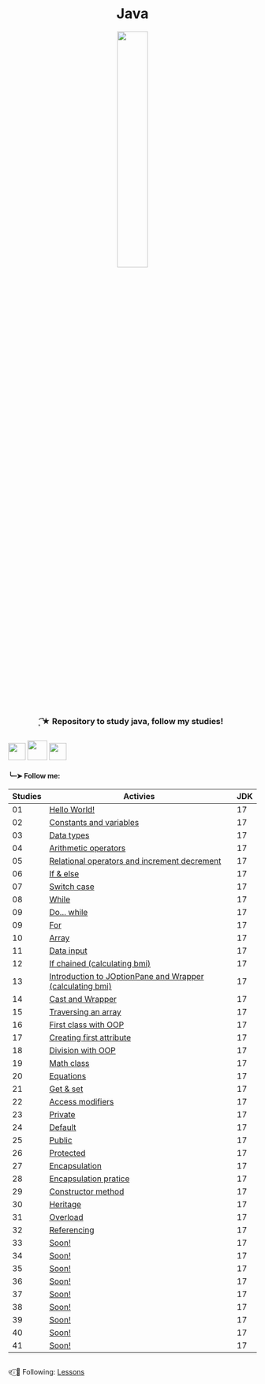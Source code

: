 <h1 align="center">
 Java
</h1>

<div align="center">
 <img src="https://github.com/Irissuu/Java/assets/161527170/de651dca-4e82-436e-b08c-253a1377721f"  width="35%" />
</div>

<h3 align="center"> 
 ͙͘͡★ Repository to study java, follow my studies! 

##
<img height="35" src="https://user-images.githubusercontent.com/25181517/192108890-200809d1-439c-4e23-90d3-b090cf9a4eea.png"> <img height="40" src="https://user-images.githubusercontent.com/25181517/117201156-9a724800-adec-11eb-9a9d-3cd0f67da4bc.png"> <img height="35" src="https://user-images.githubusercontent.com/25181517/117201470-f6d56780-adec-11eb-8f7c-e70e376cfd07.png">


<h4>╰┈➤ Follow me:</h4>

| Studies | Activies | JDK |
| ------- | -------- | --- |
| 01 | <a href="https://github.com/Irissuu/Java/tree/8e30e306d6fe3b24cdff69fe1d5c6fdbc0af36fa/Java/HelloWorld">Hello World!</a> | 17 | 
| 02 | <a href="https://github.com/Irissuu/Java/tree/8e30e306d6fe3b24cdff69fe1d5c6fdbc0af36fa/Java/ConstantsVariables">Constants and variables</a> | 17 | 
| 03 | <a href="https://github.com/Irissuu/Java/tree/8e30e306d6fe3b24cdff69fe1d5c6fdbc0af36fa/Java/DataTypes">Data types</a> | 17 | 
| 04 | <a href="https://github.com/Irissuu/Java/tree/8e30e306d6fe3b24cdff69fe1d5c6fdbc0af36fa/Java/Arithmetic">Arithmetic operators</a> | 17 | 
| 05 | <a href="https://github.com/Irissuu/Java/tree/8e30e306d6fe3b24cdff69fe1d5c6fdbc0af36fa/Java/Operators">Relational operators and increment decrement</a> | 17 | 
| 06 | <a href="https://github.com/Irissuu/Java/tree/8e30e306d6fe3b24cdff69fe1d5c6fdbc0af36fa/Java/IfElse">If & else</a> | 17 | 
| 07 | <a href="https://github.com/Irissuu/Java/tree/8e30e306d6fe3b24cdff69fe1d5c6fdbc0af36fa/Java/SwitchCase">Switch case</a> | 17 | 
| 08 | <a href="https://github.com/Irissuu/Java/tree/8e30e306d6fe3b24cdff69fe1d5c6fdbc0af36fa/Java/While">While</a> | 17 | 
| 09 | <a href="https://github.com/Irissuu/Java/tree/8e30e306d6fe3b24cdff69fe1d5c6fdbc0af36fa/Java/DoWhile">Do... while</a> | 17 | 
| 09 | <a href="https://github.com/Irissuu/Java/tree/8e30e306d6fe3b24cdff69fe1d5c6fdbc0af36fa/Java/For">For</a> | 17 | 
| 10 | <a href="https://github.com/Irissuu/Java/tree/8e30e306d6fe3b24cdff69fe1d5c6fdbc0af36fa/Java/Array">Array</a> | 17 | 
| 11 | <a href="https://github.com/Irissuu/Java/tree/8e30e306d6fe3b24cdff69fe1d5c6fdbc0af36fa/Java/DataInput">Data input</a> | 17 | 
| 12 | <a href="https://github.com/Irissuu/Java/tree/8e30e306d6fe3b24cdff69fe1d5c6fdbc0af36fa/Java/IfChained">If chained (calculating bmi)</a> | 17 | 
| 13 | <a href="https://github.com/Irissuu/Java/tree/8e30e306d6fe3b24cdff69fe1d5c6fdbc0af36fa/Java/JoptionpaneWrapper">Introduction to JOptionPane and Wrapper (calculating bmi)</a> | 17 | 
| 14 | <a href="https://github.com/Irissuu/Java/tree/daddeaab0d9a21286c1ae2ed1fa73c33417fde81/Java/CastWrapper">Cast and Wrapper</a> | 17 | 
| 15 | <a href="https://github.com/Irissuu/Java/tree/daddeaab0d9a21286c1ae2ed1fa73c33417fde81/Java/TranversingArray">Traversing an array</a> | 17 | 
| 16 | <a href="https://github.com/Irissuu/Java/tree/5ef2aa6edbc911fb4e28504bbe3171ba3fc7bbbd/Java/FirstClass">First class with OOP</a> | 17 | 
| 17 | <a href="https://github.com/Irissuu/Java/tree/5ef2aa6edbc911fb4e28504bbe3171ba3fc7bbbd/Java/FirstAttribute">Creating first attribute</a> | 17 | 
| 18 | <a href="https://github.com/Irissuu/Java/tree/5ef2aa6edbc911fb4e28504bbe3171ba3fc7bbbd/Java/CalcOop">Division with OOP</a> | 17 | 
| 19 | <a href="https://github.com/Irissuu/Java/tree/0e5e0b8e526bf1498cb092b166e46d733b81dcad/Java/Bhaskara">Math class</a> | 17 |
| 20 |<a href="https://github.com/Irissuu/Java/tree/e63c1cc6590ac32b96ef8a60ec2ab29b00679a49/Java/Equations">Equations</a> | 17 | 
| 21 |<a href="https://github.com/Irissuu/Java/tree/e59e0c829c8d4423c610f8e09b51ab4e585d4151/Java/GetSet">Get & set</a> | 17 |
| 22 |<a href="https://github.com/Irissuu/Java/blob/6fe383a4ee3c4d4ca23638314dd3f2b3fce824f8/Java/Acess%20modifiers.txt">Access modifiers</a> | 17 |
| 23 |<a href="https://github.com/Irissuu/Java/tree/6fe383a4ee3c4d4ca23638314dd3f2b3fce824f8/Java/Private">Private</a> | 17 |
| 24 |<a href="https://github.com/Irissuu/Java/tree/aa4fb955ffed566b2f39c6fb9f639210947ed855/Java/Default">Default</a> | 17 |
| 25 |<a href="https://github.com/Irissuu/Java/tree/0bc1acb53866523555d2a275d238ee2826fb3826/Java/Public">Public</a> | 17 |
| 26 |<a href="https://github.com/Irissuu/Java/tree/b7df59fda6361c041cd169b699557c49e598f5a1/Java/Protected">Protected</a> | 17 |
| 27 |<a href="https://github.com/Irissuu/Java/tree/db7278c359a74efce6f6816add24a86773c8c507/Java/Encapsulation">Encapsulation</a> | 17 |
| 28 |<a href="https://github.com/Irissuu/Java/tree/1afa3402a408fe1d07c01dacd220037977828eaa/Java/PracticeEnc">Encapsulation pratice</a> | 17 |
| 29 |<a href="https://github.com/Irissuu/Java/tree/1262faaa8e2c61c6199a99fd67c9afe067bcd217/Java/Constructor">Constructor method</a> | 17 |
| 30 |<a href="https://github.com/Irissuu/Java/tree/67c85f57a6d4886221aa52d4b3b4b99065139a38/Java/Heritage">Heritage</a> | 17 |
| 31 |<a href="https://github.com/Irissuu/Java/tree/0cb459a5d813037451491d02d67c7d3c157363df/Java/Overload">Overload</a> | 17 |
| 32 |<a href="https://github.com/Irissuu/Java/tree/0cb459a5d813037451491d02d67c7d3c157363df/Java/Heritage">Referencing</a> | 17 |
| 33 |<a href="">Soon!</a> | 17 |
| 34 |<a href="">Soon!</a> | 17 |
| 35 |<a href="">Soon!</a> | 17 |
| 36 |<a href="">Soon!</a> | 17 |
| 37 |<a href="">Soon!</a> | 17 |
| 38 |<a href="">Soon!</a> | 17 |
| 39 |<a href="">Soon!</a> | 17 |
| 40 |<a href="">Soon!</a> | 17 |
| 41 |<a href="">Soon!</a> | 17 |

##

୧⍤⃝🍓 Following: <a href="https://github.com/Irissuu/Java/blob/6a7b77c01dcad1b3638db26c123c8a4765b97a51/Java/Lessons.txt">Lessons</a>
